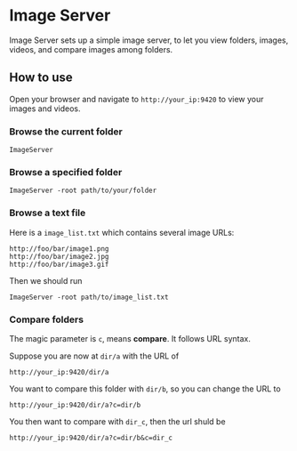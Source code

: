 # Image Server

Image Server sets up a simple image server, to let you view folders, images, videos, and compare images among folders.

## How to use

Open your browser and navigate to `http://your_ip:9420` to view your images and videos.

### Browse the current folder

```shell
ImageServer
```

### Browse a specified folder

```shell
ImageServer -root path/to/your/folder
```

### Browse a text file

Here is a `image_list.txt` which contains several image URLs:

```text
http://foo/bar/image1.png
http://foo/bar/image2.jpg
http://foo/bar/image3.gif
```

Then we should run

```shell
ImageServer -root path/to/image_list.txt
```

### Compare folders

The magic parameter is `c`, means __compare__. It follows URL syntax.

Suppose you are now at `dir/a` with the URL of

```text
http://your_ip:9420/dir/a
```

You want to compare this folder with `dir/b`, so you can change the URL to

```text
http://your_ip:9420/dir/a?c=dir/b
```

You then want to compare with `dir_c`, then the url shuld be

```text
http://your_ip:9420/dir/a?c=dir/b&c=dir_c
```

